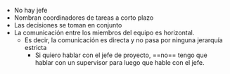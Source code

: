 - No hay jefe
- Nombran coordinadores de tareas a corto plazo
- Las decisiones se toman en conjunto
- La comunicación entre los miembros del equipo es horizontal.
	- Es decir, la comunicación es directa y no pasa por ninguna jerarquía estricta
		- Si quiero hablar con el jefe de proyecto, ==no== tengo que hablar con un supervisor para luego que hable con el jefe.